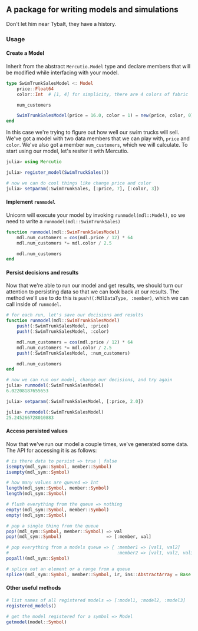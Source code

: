 ## A package for writing models and simulations

Don't let him near Tybalt, they have a history.

### Usage

#### Create a Model

Inherit from the abstract `Mercutio.Model` type and declare members that will be modified while interfacing with your model.

```julia
type SwimTrunkSalesModel <: Model
    price::Float64
    color::Int  # [1, 4] for simplicity, there are 4 colors of fabric

    num_customers

    SwimTrunkSalesModel(price = 16.0, color = 1) = new(price, color, 0)
end
```

In this case we're trying to figure out how well our swim trucks will sell. We've got a model with two data members that we can play with, `price` and `color`. We've also got a member `num_customers`, which we will calculate. To start using our model, let's resiter it with Mercutio.

```julia
julia> using Mercutio

julia> register_model(SwimTruckSales())

# now we can do cool things like change price and color
julia> setparam(:SwimTrunkSales, [:price, 7], [:color, 3])
```


#### Implement `runmodel`

Unicorn will execute your model by invoking `runmodel(mdl::Model)`, so we need to write a `runmodel(mdl::SwimTrunkSales)`

```julia
function runmodel(mdl::SwimTrunkSalesModel)
    mdl.num_customers = cos(mdl.price / 12) * 64
    mdl.num_customers *= mdl.color / 2.5

    mdl.num_customers
end
```


#### Persist decisions and results

Now that we're able to run our model and get results, we should turn our attention to persisting data so that we can look back at our results. The method we'll use to do this is `push!(:MdlDataType, :member)`, which we can call inside of `runmodel`.

```julia
# for each run, let's save our decisions and results
function runmodel(mdl::SwimTrunkSalesModel)
    push!(:SwimTrunkSalesModel, :price)
    push!(:SwimTrunkSalesModel, :color)

    mdl.num_customers = cos(mdl.price / 12) * 64
    mdl.num_customers *= mdl.color / 2.5
    push!(:SwimTrunkSalesModel, :num_customers)

    mdl.num_customers
end
```

```julia
# now we can run our model, change our decisions, and try again
julia> runmodel(:SwimTrunkSalesModel)
6.02208187655653

julia> setparam(:SwimTrunkSalesModel, [:price, 2.0])

julia> runmodel(:SwimTrunkSalesModel)
25.245266728010883

```


#### Access persisted values

Now that we've run our model a couple times, we've generated some data. The API for accessing it is as follows:

```julia
# is there data to persist => true | false
isempty(mdl_sym::Symbol, member::Symbol)
isempty(mdl_sym::Symbol)
```

```julia
# how many values are queued => Int
length(mdl_sym::Symbol, member::Symbol)
length(mdl_sym::Symbol)
```

```julia
# flush everything from the queue => nothing
empty!(mdl_sym::Symbol, member::Symbol)
empty!(mdl_sym::Symbol)
```

```julia
# pop a single thing from the queue
pop!(mdl_sym::Symbol, member::Symbol) => val
pop!(mdl_sym::Symbol)                 => [:member, val]
```

```julia
# pop everything from a models queue => { :member1 => [val1, val2]
#                                         :member2 => [val1, val2, val3] }
popall!(mdl_sym::Symbol)
```

```julia
# splice out an element or a range from a queue
splice!(mdl_sym::Symbol, member::Symbol, ir, ins::AbstractArray = Base._default_splice)
```


#### Other useful methods

```julia
# list names of all registered models => [:model1, :model2, :model3]
registered_models()
```

```julia
# get the model registered for a symbol => Model
getmodel(model::Symbol)
```
